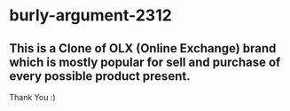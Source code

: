 # burly-argument-2312



## This is a Clone of OLX (Online Exchange) brand which is mostly popular for sell and purchase of every possible product present.


Thank You :)
